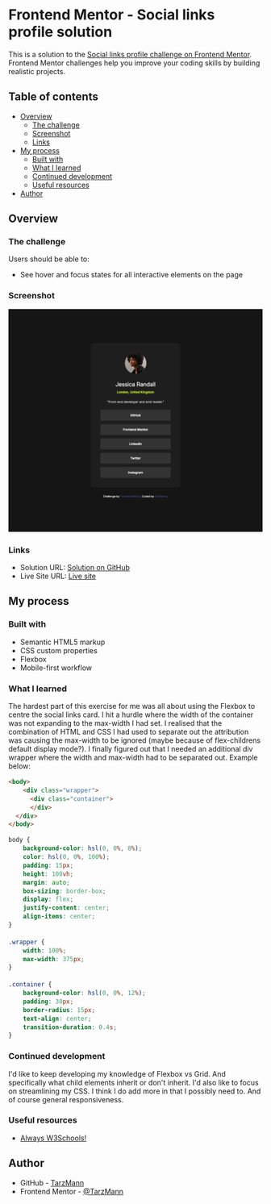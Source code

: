 # Frontend Mentor - Social links profile solution

This is a solution to the [Social links profile challenge on Frontend Mentor](https://www.frontendmentor.io/challenges/social-links-profile-UG32l9m6dQ). Frontend Mentor challenges help you improve your coding skills by building realistic projects. 

## Table of contents

- [Overview](#overview)
  - [The challenge](#the-challenge)
  - [Screenshot](#screenshot)
  - [Links](#links)
- [My process](#my-process)
  - [Built with](#built-with)
  - [What I learned](#what-i-learned)
  - [Continued development](#continued-development)
  - [Useful resources](#useful-resources)
- [Author](#author)

## Overview

### The challenge

Users should be able to:

- See hover and focus states for all interactive elements on the page

### Screenshot

![](./social-links-profile-screenshot.png)

### Links

- Solution URL: [Solution on GitHub](https://github.com/TarzMann/social-links-profile)
- Live Site URL: [Live site](https://tarzmann.github.io/social-links-profile/)

## My process

### Built with

- Semantic HTML5 markup
- CSS custom properties
- Flexbox
- Mobile-first workflow

### What I learned

The hardest part of this exercise for me was all about using the Flexbox to centre the social links card. I hit a hurdle where the width of the container was not expanding to the max-width I had set. I realised that the combination of HTML and CSS I had used to separate out the attribution was causing the max-width to be ignored (maybe because of flex-childrens default display mode?). I finally figured out that I needed an additional div wrapper where the width and max-width had to be separated out. Example below:

```html
<body>
    <div class="wrapper">
      <div class="container">
      </div>
  </div>
</body>
```
```css
body {
    background-color: hsl(0, 0%, 8%);
    color: hsl(0, 0%, 100%);
    padding: 15px;
    height: 100vh;
    margin: auto;
    box-sizing: border-box;
    display: flex;
    justify-content: center;
    align-items: center;
}

.wrapper {
    width: 100%;
    max-width: 375px;
}

.container {
    background-color: hsl(0, 0%, 12%);
    padding: 30px;
    border-radius: 15px;  
    text-align: center;
    transition-duration: 0.4s;
}
```

### Continued development

I'd like to keep developing my knowledge of Flexbox vs Grid. And specifically what child elements inherit or don't inherit. I'd also like to focus on streamlining my CSS. I think I do add more in that I possibly need to. And of course general responsiveness.

### Useful resources

- [Always W3Schools!](https://www.w3schools.com/)

## Author

- GitHub - [TarzMann](https://github.com/TarzMann)
- Frontend Mentor - [@TarzMann](https://www.frontendmentor.io/profile/TarzMann)

